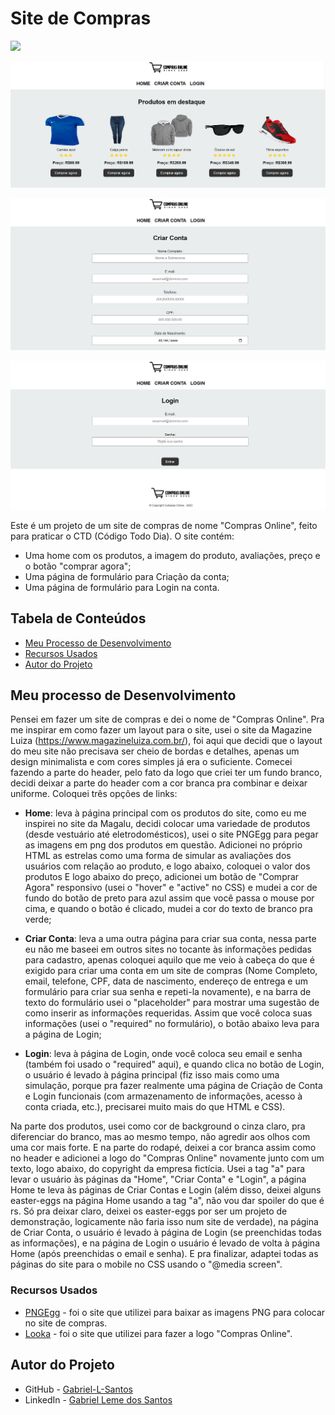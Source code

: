 # Site de Compras

![](./imgs-gifs-readme/compras-online.gif)

![](./imgs-gifs-readme/imagem1-compras-online.png)

![](./imgs-gifs-readme/imagem2-compras-online.png)

![](./imgs-gifs-readme/imagem3-compras-online.png)

Este é um projeto de um site de compras de nome "Compras Online", feito para praticar o CTD (Código Todo Dia). O site contém:

- Uma home com os produtos, a imagem do produto, avaliações, preço e o botão "comprar agora";
- Uma página de formulário para Criação da conta;
- Uma página de formulário para Login na conta.

## Tabela de Conteúdos

- [Meu Processo de Desenvolvimento](#meu-processo-de-desenvolvimento)
- [Recursos Usados](#recursos-usados)
- [Autor do Projeto](#autor-do-projeto)

## Meu processo de Desenvolvimento

Pensei em fazer um site de compras e dei o nome de "Compras Online". Pra me inspirar em como fazer um layout para o site, usei o site da Magazine Luiza (https://www.magazineluiza.com.br/), foi aqui que decidi que o layout do meu site não precisava ser cheio de bordas e detalhes, apenas um design minimalista e com cores simples já era o suficiente. Comecei fazendo a parte do header, pelo fato da logo que criei ter um fundo branco, decidi deixar a parte do header com a cor branca pra combinar e deixar uniforme. Coloquei três opções de links: 

- **Home**: leva à página principal com os produtos do site, como eu me inspirei no site da Magalu, decidi colocar uma variedade de produtos (desde vestuário até eletrodomésticos), usei o site PNGEgg para pegar as imagens em png dos produtos em questão. Adicionei no próprio HTML as estrelas como uma forma de simular as avaliações dos usuários com relação ao produto, e logo abaixo, coloquei o valor dos produtos E logo abaixo do preço, adicionei um botão de "Comprar Agora" responsivo (usei o "hover" e "active" no CSS) e mudei a cor de fundo do botão de preto para azul assim que você passa o mouse por cima, e quando o botão é clicado, mudei a cor do texto de branco pra verde;

- **Criar Conta**: leva a uma outra página para criar sua conta, nessa parte eu não me baseei em outros sites no tocante às informações pedidas para cadastro, apenas coloquei aquilo que me veio à cabeça do que é exigido para criar uma conta em um site de compras (Nome Completo, email, telefone, CPF, data de nascimento, endereço de entrega e um formulário para criar sua senha e repeti-la novamente), e na barra de texto do formulário usei o "placeholder" para mostrar uma sugestão de como inserir as informações requeridas. Assim que você coloca suas informações (usei o "required" no formulário), o botão abaixo leva para a página de Login;

- **Login**: leva à página de Login, onde você coloca seu email e senha (também foi usado o "required" aqui), e quando clica no botão de Login, o usuário é levado à página principal (fiz isso mais como uma simulação, porque pra fazer realmente uma página de Criação de Conta e Login funcionais (com armazenamento de informações, acesso à conta criada, etc.), precisarei muito mais do que HTML e CSS).

Na parte dos produtos, usei como cor de background o cinza claro, pra diferenciar do branco, mas ao mesmo tempo, não agredir aos olhos com uma cor mais forte. E na parte do rodapé, deixei a cor branca assim como no header e adicionei a logo do "Compras Online" novamente junto com um texto, logo abaixo, do copyright da empresa fictícia. Usei a tag "a" para levar o usuário às páginas da "Home", "Criar Conta" e "Login", a página Home te leva às páginas de Criar Contas e Login (além disso, deixei alguns easter-eggs na página Home usando a tag "a", não vou dar spoiler do que é rs. Só pra deixar claro, deixei os easter-eggs por ser um projeto de demonstração, logicamente não faria isso num site de verdade), na página de Criar Conta, o usuário é levado à página de Login (se preenchidas todas as informações), e na página de Login o usuário é levado de volta à página Home (após preenchidas o email e senha). E pra finalizar, adaptei todas as páginas do site para o mobile no CSS usando o "@media screen".

### Recursos Usados

- [PNGEgg](https://www.pngegg.com/pt) - foi o site que utilizei para baixar as imagens PNG para colocar no site de compras.
- [Looka](https://looka.com/) - foi o site que utilizei para fazer a logo "Compras Online".

## Autor do Projeto

- GitHub - [Gabriel-L-Santos](https://github.com/Gabriel-L-Santos)
- LinkedIn - [Gabriel Leme dos Santos](https://www.linkedin.com/in/gabriel-leme-dos-santos/)